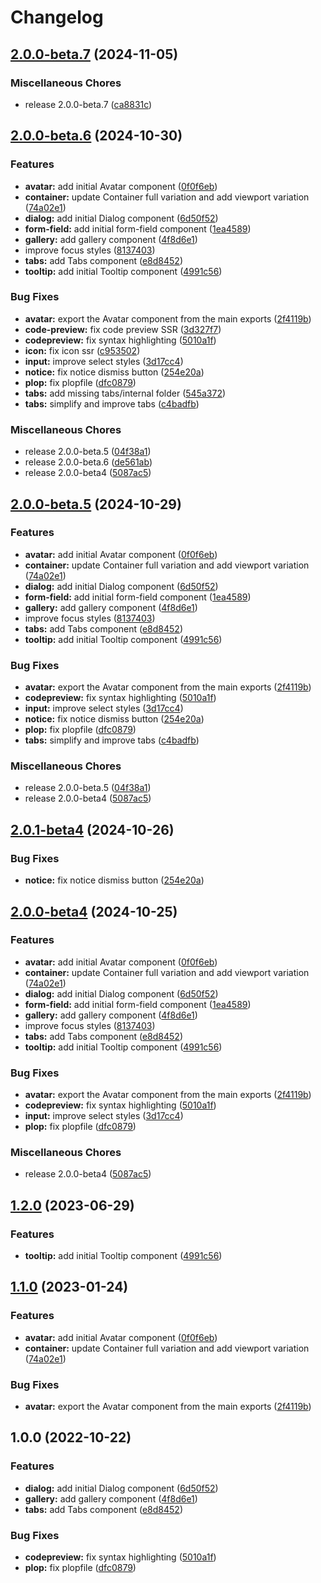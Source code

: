 # Changelog

## [2.0.0-beta.7](https://github.com/grantcodes/ui/compare/v2.0.0-beta.6...v2.0.0-beta.7) (2024-11-05)


### Miscellaneous Chores

* release 2.0.0-beta.7 ([ca8831c](https://github.com/grantcodes/ui/commit/ca8831ce2543aaaa4784ca027c72a5e1e280e9ef))

## [2.0.0-beta.6](https://github.com/grantcodes/ui/compare/v2.0.1-beta.5...v2.0.0-beta.6) (2024-10-30)


### Features

* **avatar:** add initial Avatar component ([0f0f6eb](https://github.com/grantcodes/ui/commit/0f0f6eb7d956aa3fa479baeb641bbd60e98904f2))
* **container:** update Container full variation and add viewport variation ([74a02e1](https://github.com/grantcodes/ui/commit/74a02e1f67b95a02dbe3efba9d97282749009f6f))
* **dialog:** add initial Dialog component ([6d50f52](https://github.com/grantcodes/ui/commit/6d50f52031cd4ae23183dac2152be29579bc3de9))
* **form-field:** add initial form-field component ([1ea4589](https://github.com/grantcodes/ui/commit/1ea458963e5039d6cfda9ca054a9527ad4540304))
* **gallery:** add gallery component ([4f8d6e1](https://github.com/grantcodes/ui/commit/4f8d6e11d5ea5c4ec7a0288ce61b65bb77e9be1b))
* improve focus styles ([8137403](https://github.com/grantcodes/ui/commit/8137403fd19f36cd034c9909dbd8088782905c53))
* **tabs:** add Tabs component ([e8d8452](https://github.com/grantcodes/ui/commit/e8d8452d7c8ce223fdcc5ac28371bb52859955f3))
* **tooltip:** add initial Tooltip component ([4991c56](https://github.com/grantcodes/ui/commit/4991c5631da7fd993c33f767252836730d5aae01))


### Bug Fixes

* **avatar:** export the Avatar component from the main exports ([2f4119b](https://github.com/grantcodes/ui/commit/2f4119b9216fe344712f3a9bf4abda9eb1245fb4))
* **code-preview:** fix code preview SSR ([3d327f7](https://github.com/grantcodes/ui/commit/3d327f741430e2421ee1812b5170339a5f4af110))
* **codepreview:** fix syntax highlighting ([5010a1f](https://github.com/grantcodes/ui/commit/5010a1f31c789d028154b036f29c67f3539f38b2))
* **icon:** fix icon ssr ([c953502](https://github.com/grantcodes/ui/commit/c95350285a53bb7d5b6527bf640655c7125066a5))
* **input:** improve select styles ([3d17cc4](https://github.com/grantcodes/ui/commit/3d17cc45da034995ee5ca4b85148f0c0e0f2f080))
* **notice:** fix notice dismiss button ([254e20a](https://github.com/grantcodes/ui/commit/254e20ae232f33ebefbe2b69aaf6e16554fa1d91))
* **plop:** fix plopfile ([dfc0879](https://github.com/grantcodes/ui/commit/dfc087927397bbc8a49666631b19b075dcaf4b9a))
* **tabs:** add missing tabs/internal folder ([545a372](https://github.com/grantcodes/ui/commit/545a372a30bd3acae40ce2392064f3d2190702c4))
* **tabs:** simplify and improve tabs ([c4badfb](https://github.com/grantcodes/ui/commit/c4badfb69fae21c29774032d24e45bfa89796ce4))


### Miscellaneous Chores

* release 2.0.0-beta.5 ([04f38a1](https://github.com/grantcodes/ui/commit/04f38a1a79840ee15a1bc44c3e55ada780f1c2c4))
* release 2.0.0-beta.6 ([de561ab](https://github.com/grantcodes/ui/commit/de561ab4fe2cddb2a656a9cf2fc37457f909c9b7))
* release 2.0.0-beta4 ([5087ac5](https://github.com/grantcodes/ui/commit/5087ac51b8bf4bc31ce9bd312fa32114d2b9f78e))

## [2.0.0-beta.5](https://github.com/grantcodes/ui/compare/v2.0.2-beta...v2.0.0-beta.5) (2024-10-29)


### Features

* **avatar:** add initial Avatar component ([0f0f6eb](https://github.com/grantcodes/ui/commit/0f0f6eb7d956aa3fa479baeb641bbd60e98904f2))
* **container:** update Container full variation and add viewport variation ([74a02e1](https://github.com/grantcodes/ui/commit/74a02e1f67b95a02dbe3efba9d97282749009f6f))
* **dialog:** add initial Dialog component ([6d50f52](https://github.com/grantcodes/ui/commit/6d50f52031cd4ae23183dac2152be29579bc3de9))
* **form-field:** add initial form-field component ([1ea4589](https://github.com/grantcodes/ui/commit/1ea458963e5039d6cfda9ca054a9527ad4540304))
* **gallery:** add gallery component ([4f8d6e1](https://github.com/grantcodes/ui/commit/4f8d6e11d5ea5c4ec7a0288ce61b65bb77e9be1b))
* improve focus styles ([8137403](https://github.com/grantcodes/ui/commit/8137403fd19f36cd034c9909dbd8088782905c53))
* **tabs:** add Tabs component ([e8d8452](https://github.com/grantcodes/ui/commit/e8d8452d7c8ce223fdcc5ac28371bb52859955f3))
* **tooltip:** add initial Tooltip component ([4991c56](https://github.com/grantcodes/ui/commit/4991c5631da7fd993c33f767252836730d5aae01))


### Bug Fixes

* **avatar:** export the Avatar component from the main exports ([2f4119b](https://github.com/grantcodes/ui/commit/2f4119b9216fe344712f3a9bf4abda9eb1245fb4))
* **codepreview:** fix syntax highlighting ([5010a1f](https://github.com/grantcodes/ui/commit/5010a1f31c789d028154b036f29c67f3539f38b2))
* **input:** improve select styles ([3d17cc4](https://github.com/grantcodes/ui/commit/3d17cc45da034995ee5ca4b85148f0c0e0f2f080))
* **notice:** fix notice dismiss button ([254e20a](https://github.com/grantcodes/ui/commit/254e20ae232f33ebefbe2b69aaf6e16554fa1d91))
* **plop:** fix plopfile ([dfc0879](https://github.com/grantcodes/ui/commit/dfc087927397bbc8a49666631b19b075dcaf4b9a))
* **tabs:** simplify and improve tabs ([c4badfb](https://github.com/grantcodes/ui/commit/c4badfb69fae21c29774032d24e45bfa89796ce4))


### Miscellaneous Chores

* release 2.0.0-beta.5 ([04f38a1](https://github.com/grantcodes/ui/commit/04f38a1a79840ee15a1bc44c3e55ada780f1c2c4))
* release 2.0.0-beta4 ([5087ac5](https://github.com/grantcodes/ui/commit/5087ac51b8bf4bc31ce9bd312fa32114d2b9f78e))

## [2.0.1-beta4](https://github.com/grantcodes/ui/compare/v2.0.0-beta4...v2.0.1-beta4) (2024-10-26)


### Bug Fixes

* **notice:** fix notice dismiss button ([254e20a](https://github.com/grantcodes/ui/commit/254e20ae232f33ebefbe2b69aaf6e16554fa1d91))

## [2.0.0-beta4](https://github.com/grantcodes/ui/compare/v1.3.0...v2.0.0-beta4) (2024-10-25)


### Features

* **avatar:** add initial Avatar component ([0f0f6eb](https://github.com/grantcodes/ui/commit/0f0f6eb7d956aa3fa479baeb641bbd60e98904f2))
* **container:** update Container full variation and add viewport variation ([74a02e1](https://github.com/grantcodes/ui/commit/74a02e1f67b95a02dbe3efba9d97282749009f6f))
* **dialog:** add initial Dialog component ([6d50f52](https://github.com/grantcodes/ui/commit/6d50f52031cd4ae23183dac2152be29579bc3de9))
* **form-field:** add initial form-field component ([1ea4589](https://github.com/grantcodes/ui/commit/1ea458963e5039d6cfda9ca054a9527ad4540304))
* **gallery:** add gallery component ([4f8d6e1](https://github.com/grantcodes/ui/commit/4f8d6e11d5ea5c4ec7a0288ce61b65bb77e9be1b))
* improve focus styles ([8137403](https://github.com/grantcodes/ui/commit/8137403fd19f36cd034c9909dbd8088782905c53))
* **tabs:** add Tabs component ([e8d8452](https://github.com/grantcodes/ui/commit/e8d8452d7c8ce223fdcc5ac28371bb52859955f3))
* **tooltip:** add initial Tooltip component ([4991c56](https://github.com/grantcodes/ui/commit/4991c5631da7fd993c33f767252836730d5aae01))


### Bug Fixes

* **avatar:** export the Avatar component from the main exports ([2f4119b](https://github.com/grantcodes/ui/commit/2f4119b9216fe344712f3a9bf4abda9eb1245fb4))
* **codepreview:** fix syntax highlighting ([5010a1f](https://github.com/grantcodes/ui/commit/5010a1f31c789d028154b036f29c67f3539f38b2))
* **input:** improve select styles ([3d17cc4](https://github.com/grantcodes/ui/commit/3d17cc45da034995ee5ca4b85148f0c0e0f2f080))
* **plop:** fix plopfile ([dfc0879](https://github.com/grantcodes/ui/commit/dfc087927397bbc8a49666631b19b075dcaf4b9a))


### Miscellaneous Chores

* release 2.0.0-beta4 ([5087ac5](https://github.com/grantcodes/ui/commit/5087ac51b8bf4bc31ce9bd312fa32114d2b9f78e))

## [1.2.0](https://github.com/grantcodes/ui/compare/v1.1.0...v1.2.0) (2023-06-29)


### Features

* **tooltip:** add initial Tooltip component ([4991c56](https://github.com/grantcodes/ui/commit/4991c5631da7fd993c33f767252836730d5aae01))

## [1.1.0](https://github.com/grantcodes/ui/compare/v1.0.0...v1.1.0) (2023-01-24)


### Features

* **avatar:** add initial Avatar component ([0f0f6eb](https://github.com/grantcodes/ui/commit/0f0f6eb7d956aa3fa479baeb641bbd60e98904f2))
* **container:** update Container full variation and add viewport variation ([74a02e1](https://github.com/grantcodes/ui/commit/74a02e1f67b95a02dbe3efba9d97282749009f6f))


### Bug Fixes

* **avatar:** export the Avatar component from the main exports ([2f4119b](https://github.com/grantcodes/ui/commit/2f4119b9216fe344712f3a9bf4abda9eb1245fb4))

## 1.0.0 (2022-10-22)


### Features

* **dialog:** add initial Dialog component ([6d50f52](https://github.com/grantcodes/ui/commit/6d50f52031cd4ae23183dac2152be29579bc3de9))
* **gallery:** add gallery component ([4f8d6e1](https://github.com/grantcodes/ui/commit/4f8d6e11d5ea5c4ec7a0288ce61b65bb77e9be1b))
* **tabs:** add Tabs component ([e8d8452](https://github.com/grantcodes/ui/commit/e8d8452d7c8ce223fdcc5ac28371bb52859955f3))


### Bug Fixes

* **codepreview:** fix syntax highlighting ([5010a1f](https://github.com/grantcodes/ui/commit/5010a1f31c789d028154b036f29c67f3539f38b2))
* **plop:** fix plopfile ([dfc0879](https://github.com/grantcodes/ui/commit/dfc087927397bbc8a49666631b19b075dcaf4b9a))
